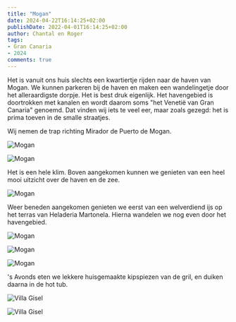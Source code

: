```yaml
---
title: "Mogan"
date: 2024-04-22T16:14:25+02:00
publishDate: 2022-04-01T16:14:25+02:00
author: Chantal en Roger
tags:
- Gran Canaria
- 2024
comments: true
---
```


Het is vanuit ons huis slechts een kwartiertje rijden naar de haven van Mogan. We kunnen parkeren bij de haven en maken een wandelingetje door het alleraardigste dorpje. Het is best druk eigenlijk. Het havengebied is doortrokken met kanalen en wordt daarom soms "het Venetië van Gran Canaria" genoemd. Dat vinden wij iets te veel eer, maar zoals gezegd: het is prima toeven in de smalle straatjes.

Wij nemen de trap richting Mirador de Puerto de Mogan.

![Mogan](./images/IMG_8593.jpg)

![Mogan](./images/IMG_8594.jpg)

Het is een hele klim. Boven aangekomen kunnen we genieten van een heel mooi uitzicht over de haven en de zee.

![Mogan](./images/IMG_8597.jpg)

Weer beneden aangekomen genieten we eerst van een welverdiend ijs op het terras van Heladeria Martonela. Hierna wandelen we nog even door het havengebied.

![Mogan](./images/IMG_8604.jpg)

![Mogan](./images/IMG_4555.jpg)

![Mogan](./images/IMG_4558.jpg)

's Avonds eten we lekkere huisgemaakte kipspiezen van de gril, en duiken daarna in de hot tub.

![Villa Gisel](./images/IMG_4561.jpg)

![Villa Gisel](./images/IMG_8622.jpg)
